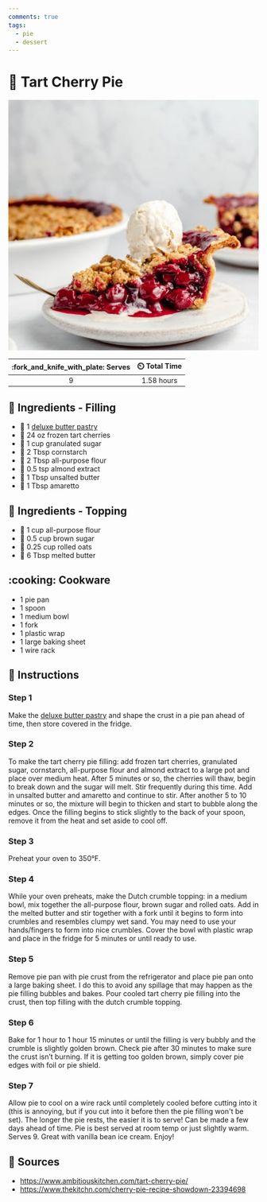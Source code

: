 ```yaml
---
comments: true
tags:
  - pie
  - dessert
---
```

# :pie: Tart Cherry Pie

![Tart Cherry Pie](../assets/images/tart-cherry-pie.jpg)

| :fork_and_knife_with_plate: Serves | :timer_clock: Total Time |
|:----------------------------------:|:-----------------------: |
| 9 | 1.58 hours |

## :salt: Ingredients - Filling

- :pie: 1 [deluxe butter pastry][1]
- :cherries: 24 oz frozen tart cherries
- :candy: 1 cup granulated sugar
- :corn: 2 Tbsp cornstarch
- :ear_of_rice: 2 Tbsp all-purpose flour
- :chestnut: 0.5 tsp almond extract
- :butter: 1 Tbsp unsalted butter
- :tumbler_glass: 1 Tbsp amaretto

## :salt: Ingredients - Topping

- :ear_of_rice: 1 cup all-purpose flour
- :maple_leaf: 0.5 cup brown sugar
- :ear_of_rice: 0.25 cup rolled oats
- :butter: 6 Tbsp melted butter

## :cooking: Cookware

- 1 pie pan
- 1 spoon
- 1 medium bowl
- 1 fork
- 1 plastic wrap
- 1 large baking sheet
- 1 wire rack

## :pencil: Instructions

### Step 1

Make the [deluxe butter pastry][1] and shape the crust in a pie pan ahead of time, then store covered in the fridge.

### Step 2

To make the tart cherry pie filling: add frozen tart cherries, granulated sugar, cornstarch, all-purpose flour and
almond extract to a large pot and place over medium heat. After 5 minutes or so, the cherries will thaw, begin to break
down and the sugar will melt. Stir frequently during this time. Add in unsalted butter and amaretto and continue to
stir. After another 5 to 10 minutes or so, the mixture will begin to thicken and start to bubble along the edges. Once
the filling begins to stick slightly to the back of your spoon, remove it from the heat and set aside to cool off.

### Step 3

Preheat your oven to 350°F.

### Step 4

While your oven preheats, make the Dutch crumble topping: in a medium bowl, mix together the all-purpose flour, brown
sugar and rolled oats. Add in the melted butter and stir together with a fork until it begins to form into crumbles and
resembles clumpy wet sand. You may need to use your hands/fingers to form into nice crumbles. Cover the bowl with
plastic wrap and place in the fridge for 5 minutes or until ready to use.

### Step 5

Remove pie pan with pie crust from the refrigerator and place pie pan onto a large baking sheet. I do this to avoid any
spillage that may happen as the pie filling bubbles and bakes. Pour cooled tart cherry pie filling into the crust, then
top filling with the dutch crumble topping.

### Step 6

Bake for 1 hour to 1 hour 15 minutes or until the filling is very bubbly and the crumble is slightly golden brown. Check
pie after 30 minutes to make sure the crust isn’t burning. If it is getting too golden brown, simply cover pie edges
with foil or pie shield.

### Step 7

Allow pie to cool on a wire rack until completely cooled before cutting into it (this is annoying, but if you cut into
it before then the pie filling won't be set). The longer the pie rests, the easier it is to serve! Can be made a few
days ahead of time. Pie is best served at room temp or just slightly warm. Serves 9. Great with vanilla bean ice cream.
Enjoy!

## :link: Sources

- <https://www.ambitiouskitchen.com/tart-cherry-pie/>
- <https://www.thekitchn.com/cherry-pie-recipe-showdown-23394698>

[1]: <../ingredients/pastry-dough/deluxe-butter-pastry.md>
